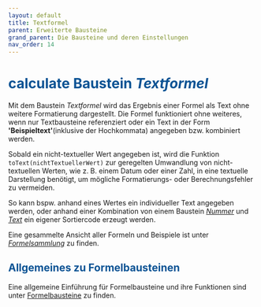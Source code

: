 ```yaml
---
layout: default
title: Textformel
parent: Erweiterte Bausteine
grand_parent: Die Bausteine und deren Einstellungen
nav_order: 14
---
```


# <span style="color:#0b5394"><span class="material-icons">calculate</span> **Baustein *Textformel***</span>

Mit dem Baustein *Textformel* wird das Ergebnis einer Formel als Text ohne weitere Formatierung dargestellt. Die Formel funktioniert ohne weiteres, wenn nur Textbausteine referenziert oder ein Text in der Form **'Beispieltext'**(inklusive der Hochkommata) angegeben bzw. kombiniert werden. 

Sobald ein nicht-textueller Wert angegeben ist, wird die Funktion `toText(nichtTextuellerWert)` zur geregelten Umwandlung von nicht-textuellen Werten, wie z. B. einem Datum oder einer Zahl, in eine textuelle Darstellung benötigt, um mögliche Formatierungs- oder Berechnungsfehler zu vermeiden.

So kann bspw. anhand eines Wertes ein individueller Text angegeben werden, oder anhand einer Kombination von einem Baustein [*Nummer*](/docs/record-spec-settings/grand-childs-form/number.html) und [*Text*](/docs/record-spec-settings/grand-childs-form/text.html) ein eigener Sortiercode erzeugt werden.

Eine gesammelte Ansicht aller Formeln und Beispiele ist unter [*Formelsammlung*](/docs/formulary/formulary.html#formelsammlung-1) zu finden.

## <span style="color:#0b5394">Allgemeines zu Formelbausteinen</span>

Eine allgemeine Einführung für Formelbausteine und ihre Funktionen sind unter [Formelbausteine](/docs/formulary/formulary.html) zu finden.